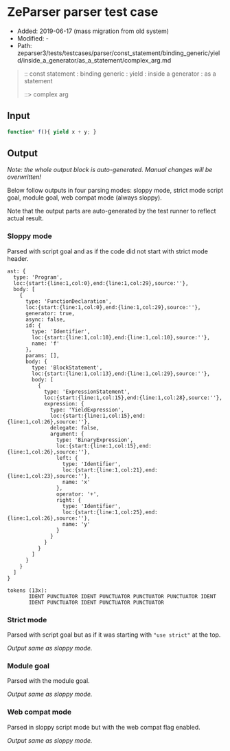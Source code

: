 # ZeParser parser test case

- Added: 2019-06-17 (mass migration from old system)
- Modified: -
- Path: zeparser3/tests/testcases/parser/const_statement/binding_generic/yield/inside_a_generator/as_a_statement/complex_arg.md

> :: const statement : binding generic : yield : inside a generator : as a statement
>
> ::> complex arg

## Input

`````js
function* f(){ yield x + y; }
`````

## Output

_Note: the whole output block is auto-generated. Manual changes will be overwritten!_

Below follow outputs in four parsing modes: sloppy mode, strict mode script goal, module goal, web compat mode (always sloppy).

Note that the output parts are auto-generated by the test runner to reflect actual result.

### Sloppy mode

Parsed with script goal and as if the code did not start with strict mode header.

`````
ast: {
  type: 'Program',
  loc:{start:{line:1,col:0},end:{line:1,col:29},source:''},
  body: [
    {
      type: 'FunctionDeclaration',
      loc:{start:{line:1,col:0},end:{line:1,col:29},source:''},
      generator: true,
      async: false,
      id: {
        type: 'Identifier',
        loc:{start:{line:1,col:10},end:{line:1,col:10},source:''},
        name: 'f'
      },
      params: [],
      body: {
        type: 'BlockStatement',
        loc:{start:{line:1,col:13},end:{line:1,col:29},source:''},
        body: [
          {
            type: 'ExpressionStatement',
            loc:{start:{line:1,col:15},end:{line:1,col:28},source:''},
            expression: {
              type: 'YieldExpression',
              loc:{start:{line:1,col:15},end:{line:1,col:26},source:''},
              delegate: false,
              argument: {
                type: 'BinaryExpression',
                loc:{start:{line:1,col:15},end:{line:1,col:26},source:''},
                left: {
                  type: 'Identifier',
                  loc:{start:{line:1,col:21},end:{line:1,col:23},source:''},
                  name: 'x'
                },
                operator: '+',
                right: {
                  type: 'Identifier',
                  loc:{start:{line:1,col:25},end:{line:1,col:26},source:''},
                  name: 'y'
                }
              }
            }
          }
        ]
      }
    }
  ]
}

tokens (13x):
       IDENT PUNCTUATOR IDENT PUNCTUATOR PUNCTUATOR PUNCTUATOR IDENT
       IDENT PUNCTUATOR IDENT PUNCTUATOR PUNCTUATOR
`````

### Strict mode

Parsed with script goal but as if it was starting with `"use strict"` at the top.

_Output same as sloppy mode._

### Module goal

Parsed with the module goal.

_Output same as sloppy mode._

### Web compat mode

Parsed in sloppy script mode but with the web compat flag enabled.

_Output same as sloppy mode._
